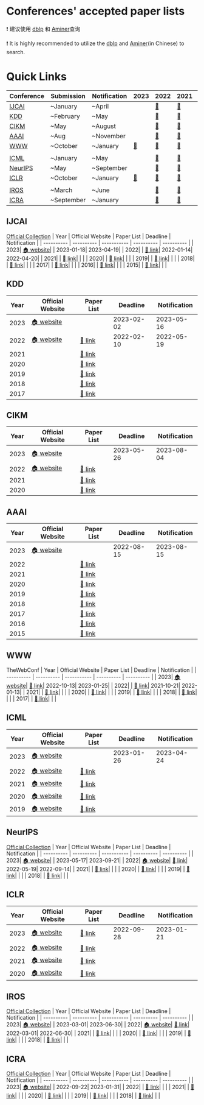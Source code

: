# Conferences' accepted paper lists

❗ 建议使用 [dblp](https://dblp.uni-trier.de/) 和 [Aminer](https://www.aminer.cn/conf)查询

❗ It is highly recommended to utilize the [dblp](https://dblp.uni-trier.de/) and [Aminer](https://www.aminer.cn/conf)(in Chinese) to search.





# Quick Links

| Conference | Submission | Notification | 2023 | 2022 | 2021 | 2020 | 2019 |
| ---------- | ---------- | ------------ | ---- | ---- | ---- | ---- | ---- |
| [IJCAI](#IJCAI) | ~January | ~April |   | [🔗](https://ijcai-22.org/main-track-accepted-papers/) | [🔗](https://ijcai-21.org/program-main-track/) | [🔗](http://static.ijcai.org/2020-accepted_papers.html) | [🔗](https://www.ijcai19.org/accepted-papers.html) |
| [KDD](#KDD) | ~February | ~May |   | [🔗](https://kdd.org/kdd2022/paperRT.html) | [🔗](https://www.kdd.org/kdd2021/accepted-papers) | [🔗](https://www.kdd.org/kdd2020/accepted-papers) | [🔗](https://www.kdd.org/kdd2019/accepted-papers) |
| [CIKM](#CIKM) | ~May | ~August |   | [🔗](https://www.cikm2022.org/papers-posters) | [🔗](https://www.cikm2021.org/accepted-papers) | [🔗](https://www.cikm2020.org/index.html@p=1073.html) |   |
| [AAAI](#AAAI) | ~Aug | ~November |   | [🔗](https://dblp.org/db/conf/aaai/aaai2022.html) | [🔗](https://dblp.org/db/conf/aaai/aaai2021.html) | [🔗](https://dblp.org/db/conf/aaai/aaai2020.html) | [🔗](https://dblp.org/db/conf/aaai/aaai2019.html) |
| [WWW](#WWW) | ~October | ~January | [🔗](https://www2023.thewebconf.org/program/accepted-papers/) | [🔗](https://www2022.thewebconf.org/accepted-papers/) | [🔗](https://www2021.thewebconf.org/program/papers/) | [🔗](https://dl.acm.org/doi/proceedings/10.1145/3366423) | [🔗](https://www2019.thewebconf.org/accepted-papers) |
| | | | | | | | |
| [ICML](#ICML) | ~January | ~May |   | [🔗](https://icml.cc/Conferences/2022/Schedule) | [🔗](https://icml.cc/Conferences/2021/Schedule) | [🔗](https://icml.cc/Conferences/2020/Schedule) | [🔗](https://icml.cc/Conferences/2019/Schedule) |
| [NeurIPS](#NeurIPS) | ~May | ~September |   | [🔗](https://nips.cc/Conferences/2022/Schedule) | [🔗](https://papers.nips.cc/paper/2021) | [🔗](https://papers.nips.cc/paper/2020) | [🔗](https://papers.nips.cc/paper/2019) |
| [ICLR](#ICLR) | ~October | ~January | [🔗](https://openreview.net/group?id=ICLR.cc/2023/Conference) | [🔗](https://openreview.net/group?id=ICLR.cc/2022/Conference) | [🔗](https://openreview.net/group?id=ICLR.cc/2021/Conference) | [🔗](https://openreview.net/group?id=ICLR.cc/2020/Conference) |   |
| | | | | | | | |
| [IROS](#IROS) | ~March | ~June |   | [🔗](https://ieeexplore.ieee.org/xpl/conhome/9981026/proceeding) | [🔗](https://ieeexplore.ieee.org/xpl/conhome/9635848/proceeding) | [🔗](https://ieeexplore.ieee.org/xpl/conhome/9340668/proceeding) | [🔗](https://ieeexplore.ieee.org/xpl/conhome/8957008/proceeding) |
| [ICRA](#ICRA) | ~September | ~January |   | [🔗](https://ieeexplore.ieee.org/xpl/conhome/9811522/proceeding) | [🔗](https://ieeexplore.ieee.org/xpl/conhome/9560720/proceeding) | [🔗](https://ieeexplore.ieee.org/xpl/conhome/9187508/proceeding) | [🔗](https://ieeexplore.ieee.org/xpl/conhome/8780387/proceeding) |



## IJCAI
[Official Collection](https://www.ijcai.org/past_proceedings)
| Year | Official Website |  Paper List | Deadline | Notification |
| ---------- | ---------- | ----------- | ---------- | ---------- |
| 2023| [🏠 website](https://ijcai-23.org/)|  | 2023-01-18| 2023-04-19|
| 2022|  | [🔗 link](https://ijcai-22.org/main-track-accepted-papers/)| 2022-01-14| 2022-04-20|
| 2021|  | [🔗 link](https://ijcai-21.org/program-main-track/)| | |
| 2020|  | [🔗 link](http://static.ijcai.org/2020-accepted_papers.html)| | |
| 2019|  | [🔗 link](https://www.ijcai19.org/accepted-papers.html)| | |
| 2018|  | [🔗 link](https://www.ijcai-18.org/accepted-papers/index.html)| | |
| 2017|  | [🔗 link](https://ijcai-17.org/accepted-papers.html)| | |
| 2016|  | [🔗 link](https://www.ijcai.org/proceedings/2016)| | |
| 2015|  | [🔗 link](https://www.ijcai.org/Proceedings/2015)| | |



## KDD
| Year | Official Website |  Paper List | Deadline | Notification |
| ---------- | ---------- | ----------- | ---------- | ---------- |
| 2023| [🏠 website](https://kdd.org/kdd2023/)|  | 2023-02-02| 2023-05-16|
| 2022| [🏠 website](https://kdd.org/kdd2022/index.html)| [🔗 link](https://kdd.org/kdd2022/paperRT.html)| 2022-02-10| 2022-05-19|
| 2021|  | [🔗 link](https://www.kdd.org/kdd2021/accepted-papers)| | |
| 2020|  | [🔗 link](https://www.kdd.org/kdd2020/accepted-papers)| | |
| 2019|  | [🔗 link](https://www.kdd.org/kdd2019/accepted-papers)| | |
| 2018|  | [🔗 link](https://www.kdd.org/kdd2018/accepted-papers)| | |
| 2017|  | [🔗 link](https://www.kdd.org/kdd2017/accepted-papers)| | |



## CIKM
| Year | Official Website |  Paper List | Deadline | Notification |
| ---------- | ---------- | ----------- | ---------- | ---------- |
| 2023| [🏠 website](https://uobevents.eventsair.com/cikm2023/)|  | 2023-05-26| 2023-08-04|
| 2022| [🏠 website](https://www.cikm2022.org/)| [🔗 link](https://www.cikm2022.org/papers-posters)| | |
| 2021|  | [🔗 link](https://www.cikm2021.org/accepted-papers)| | |
| 2020|  | [🔗 link](https://www.cikm2020.org/index.html@p=1073.html)| | |



## AAAI
| Year | Official Website |  Paper List | Deadline | Notification |
| ---------- | ---------- | ----------- | ---------- | ---------- |
| 2023| [🏠 website](https://aaai.org/Conferences/AAAI-23/)|  | 2022-08-15| 2023-08-15|
| 2022|  | [🔗 link](https://dblp.org/db/conf/aaai/aaai2022.html)| | |
| 2021|  | [🔗 link](https://dblp.org/db/conf/aaai/aaai2021.html)| | |
| 2020|  | [🔗 link](https://dblp.org/db/conf/aaai/aaai2020.html)| | |
| 2019|  | [🔗 link](https://dblp.org/db/conf/aaai/aaai2019.html)| | |
| 2018|  | [🔗 link](https://dblp.org/db/conf/aaai/aaai2018.html)| | |
| 2017|  | [🔗 link](https://dblp.org/db/conf/aaai/aaai2017.html)| | |
| 2016|  | [🔗 link](https://dblp.org/db/conf/aaai/aaai2016.html)| | |
| 2015|  | [🔗 link](https://dblp.org/db/conf/aaai/aaai2015.html)| | |



## WWW
TheWebConf
| Year | Official Website |  Paper List | Deadline | Notification |
| ---------- | ---------- | ----------- | ---------- | ---------- |
| 2023| [🏠 website](https://www2023.thewebconf.org/)| [🔗 link](https://www2023.thewebconf.org/program/accepted-papers/)| 2022-10-13| 2023-01-25|
| 2022|  | [🔗 link](https://www2022.thewebconf.org/accepted-papers/)| 2021-10-21| 2022-01-13|
| 2021|  | [🔗 link](https://www2021.thewebconf.org/program/papers/)| | |
| 2020|  | [🔗 link](https://dl.acm.org/doi/proceedings/10.1145/3366423)| | |
| 2019|  | [🔗 link](https://www2019.thewebconf.org/accepted-papers)| | |
| 2018|  | [🔗 link](https://dl.acm.org/doi/proceedings/10.5555/3178876)| | |
| 2017|  | [🔗 link](https://dl.acm.org/doi/proceedings/10.1145/3308558)| | |



## ICML
| Year | Official Website |  Paper List | Deadline | Notification |
| ---------- | ---------- | ----------- | ---------- | ---------- |
| 2023| [🏠 website](https://icml.cc/Conferences/2023)|  | 2023-01-26| 2023-04-24|
| 2022| [🏠 website](https://icml.cc/Conferences/2022)| [🔗 link](https://icml.cc/Conferences/2022/Schedule)| | |
| 2021| [🏠 website](https://icml.cc/Conferences/2021)| [🔗 link](https://icml.cc/Conferences/2021/Schedule)| | |
| 2020| [🏠 website](https://icml.cc/Conferences/2020)| [🔗 link](https://icml.cc/Conferences/2020/Schedule)| | |
| 2019| [🏠 website](https://icml.cc/Conferences/2019)| [🔗 link](https://icml.cc/Conferences/2019/Schedule)| | |



## NeurIPS
[Official Collection](https://papers.nips.cc/)
| Year | Official Website |  Paper List | Deadline | Notification |
| ---------- | ---------- | ----------- | ---------- | ---------- |
| 2023| [🏠 website](https://nips.cc/)|  | 2023-05-17| 2023-09-21|
| 2022| [🏠 website](https://nips.cc/Conferences/2022)| [🔗 link](https://nips.cc/Conferences/2022/Schedule)| 2022-05-19| 2022-09-14|
| 2021|  | [🔗 link](https://papers.nips.cc/paper/2021)| | |
| 2020|  | [🔗 link](https://papers.nips.cc/paper/2020)| | |
| 2019|  | [🔗 link](https://papers.nips.cc/paper/2019)| | |
| 2018|  | [🔗 link](https://papers.nips.cc/paper/2018)| | |



## ICLR
| Year | Official Website |  Paper List | Deadline | Notification |
| ---------- | ---------- | ----------- | ---------- | ---------- |
| 2023| [🏠 website](https://iclr.cc/Conferences/2023)| [🔗 link](https://openreview.net/group?id=ICLR.cc/2023/Conference)| 2022-09-28| 2023-01-21|
| 2022| [🏠 website](https://iclr.cc/Conferences/2022)| [🔗 link](https://openreview.net/group?id=ICLR.cc/2022/Conference)| | |
| 2021| [🏠 website](https://iclr.cc/Conferences/2021)| [🔗 link](https://openreview.net/group?id=ICLR.cc/2021/Conference)| | |
| 2020| [🏠 website](https://iclr.cc/Conferences/2020)| [🔗 link](https://openreview.net/group?id=ICLR.cc/2020/Conference)| | |



## IROS
[Official Collection](https://ieeexplore.ieee.org/xpl/conhome/1000393/all-proceedings)
| Year | Official Website |  Paper List | Deadline | Notification |
| ---------- | ---------- | ----------- | ---------- | ---------- |
| 2023| [🏠 website](https://ieee-iros.org/)|  | 2023-03-01| 2023-06-30|
| 2022| [🏠 website](https://iros2022.org/)| [🔗 link](https://ieeexplore.ieee.org/xpl/conhome/9981026/proceeding)| 2022-03-01| 2022-06-30|
| 2021|  | [🔗 link](https://ieeexplore.ieee.org/xpl/conhome/9635848/proceeding)| | |
| 2020|  | [🔗 link](https://ieeexplore.ieee.org/xpl/conhome/9340668/proceeding)| | |
| 2019|  | [🔗 link](https://ieeexplore.ieee.org/xpl/conhome/8957008/proceeding)| | |
| 2018|  | [🔗 link](https://ieeexplore.ieee.org/xpl/conhome/8574473/proceeding)| | |



## ICRA
[Official Collection](https://ieeexplore.ieee.org/xpl/conhome/1000639/all-proceedings)
| Year | Official Website |  Paper List | Deadline | Notification |
| ---------- | ---------- | ----------- | ---------- | ---------- |
| 2023| [🏠 website](https://www.icra2023.org/welcome)|  | 2022-09-22| 2023-01-31|
| 2022|  | [🔗 link](https://ieeexplore.ieee.org/xpl/conhome/9811522/proceeding)| | |
| 2021|  | [🔗 link](https://ieeexplore.ieee.org/xpl/conhome/9560720/proceeding)| | |
| 2020|  | [🔗 link](https://ieeexplore.ieee.org/xpl/conhome/9187508/proceeding)| | |
| 2019|  | [🔗 link](https://ieeexplore.ieee.org/xpl/conhome/8780387/proceeding)| | |
| 2018|  | [🔗 link](https://ieeexplore.ieee.org/xpl/conhome/8449910/proceeding)| | |



